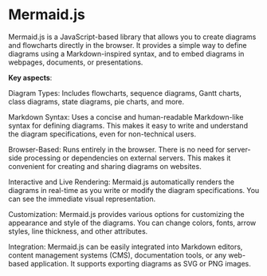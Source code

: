 # Mermaid.js

Mermaid.js is a JavaScript-based library that allows you to create diagrams and flowcharts directly in the browser. It provides a simple way to define diagrams using a Markdown-inspired syntax, and to embed diagrams in webpages, documents, or presentations.

**Key aspects**:

Diagram Types: Includes flowcharts, sequence diagrams, Gantt charts, class diagrams, state diagrams, pie charts, and more.

Markdown Syntax: Uses a concise and human-readable Markdown-like syntax for defining diagrams. This makes it easy to write and understand the diagram specifications, even for non-technical users.

Browser-Based: Runs entirely in the browser. There is no need for server-side processing or dependencies on external servers. This makes it convenient for creating and sharing diagrams on websites.

Interactive and Live Rendering: Mermaid.js automatically renders the diagrams in real-time as you write or modify the diagram specifications. You can see the immediate visual representation.

Customization: Mermaid.js provides various options for customizing the appearance and style of the diagrams. You can change colors, fonts, arrow styles, line thickness, and other attributes.

Integration: Mermaid.js can be easily integrated into Markdown editors, content management systems (CMS), documentation tools, or any web-based application. It supports exporting diagrams as SVG or PNG images.
